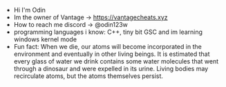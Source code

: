 - Hi I'm Odin
- Im the owner of Vantage -> https://vantagecheats.xyz
- How to reach me discord -> @odin123w
- programming languages i know: C++, tiny bit GSC and im learning windows kernel mode
- Fun fact: When we die, our atoms will become incorporated in the environment and eventually in other living beings. It is estimated that every glass of water we drink contains some water molecules that went through a dinosaur and were expelled in its urine. Living bodies may recirculate atoms, but the atoms themselves persist.
